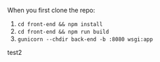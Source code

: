 When you first clone the repo:
1. `cd front-end && npm install`
2. `cd front-end && npm run build`
3. `gunicorn --chdir back-end -b :8080 wsgi:app`


test2
